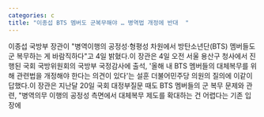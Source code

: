 ```yaml
---
categories: c
title: "이종섭 BTS 멤버도 군복무해야 … 병역법 개정에 반대  "
---
```

이종섭 국방부 장관이 "병역이행의 공정성·형평성 차원에서 방탄소년단(BTS) 멤버들도 군 복무하는 게 바람직하다"고 4일 밝혔다.이 장관은 4일 오전 서울 용산구 청사에서 진행된 국회 국방위원회의 국방부 국정감사에 출석, &#39;올해 내 BTS 멤버들의 대체복무를 위해 관련법을 개정해야 한다는 의견이 있다&#39;는 설훈 더불어민주당 의원의 질의에 이같이 답했다.이 장관은 지난달 20일 국회 대정부질문 때도 BTS 멤버들의 군 복무 문제와 관련, "병역의무 이행의 공정성 측면에서 대체복무 제도를 확대하는 건 어렵다는 기존 입장에
